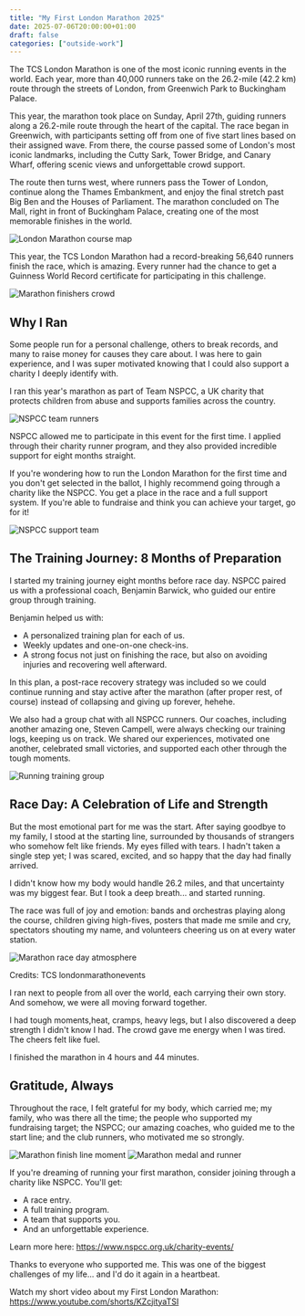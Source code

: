 ```yaml
---
title: "My First London Marathon 2025"
date: 2025-07-06T20:00:00+01:00
draft: false
categories: ["outside-work"]
---
```


The TCS London Marathon is one of the most iconic running events in the world. Each year, more than 40,000 runners take on the 26.2-mile (42.2 km) route through the streets of London, from Greenwich Park to Buckingham Palace.

This year, the marathon took place on Sunday, April 27th, guiding runners along a 26.2-mile route through the heart of the capital. The race began in Greenwich, with participants setting off from one of five start lines based on their assigned wave. From there, the course passed some of London's most iconic landmarks, including the Cutty Sark, Tower Bridge, and Canary Wharf, offering scenic views and unforgettable crowd support.

The route then turns west, where runners pass the Tower of London, continue along the Thames Embankment, and enjoy the final stretch past Big Ben and the Houses of Parliament. The marathon concluded on The Mall, right in front of Buckingham Palace, creating one of the most memorable finishes in the world.

![London Marathon course map](/img/london-marathon-2025/image01.jpg)

This year, the TCS London Marathon had a record-breaking 56,640 runners finish the race, which is amazing. Every runner had the chance to get a Guinness World Record certificate for participating in this challenge.

![Marathon finishers crowd](/img/london-marathon-2025/image02.jpg)


## Why I Ran

Some people run for a personal challenge, others to break records, and many to raise money for causes they care about. I was here to gain experience, and I was super motivated knowing that I could also support a charity I deeply identify with.

I ran this year's marathon as part of Team NSPCC, a UK charity that protects children from abuse and supports families across the country.

![NSPCC team runners](/img/london-marathon-2025/image03.jpg)

NSPCC allowed me to participate in this event for the first time. I applied through their charity runner program, and they also provided incredible support for eight months straight.

If you're wondering how to run the London Marathon for the first time and you don't get selected in the ballot, I highly recommend going through a charity like the NSPCC. You get a place in the race and a full support system. If you're able to fundraise and think you can achieve your target, go for it!

![NSPCC support team](/img/london-marathon-2025/image04.jpg)

## The Training Journey: 8 Months of Preparation

I started my training journey eight months before race day. NSPCC paired us with a professional coach, Benjamin Barwick, who guided our entire group through training.

Benjamin helped us with:
*   A personalized training plan for each of us.
*   Weekly updates and one-on-one check-ins.
*   A strong focus not just on finishing the race, but also on avoiding injuries and recovering well afterward.

In this plan, a post-race recovery strategy was included so we could continue running and stay active after the marathon (after proper rest, of course) instead of collapsing and giving up forever, hehehe.

We also had a group chat with all NSPCC runners. Our coaches, including another amazing one, Steven Campell, were always checking our training logs, keeping us on track. We shared our experiences, motivated one another, celebrated small victories, and supported each other through the tough moments.

![Running training group](/img/london-marathon-2025/image05.jpg)

## Race Day: A Celebration of Life and Strength

But the most emotional part for me was the start. After saying goodbye to my family, I stood at the starting line, surrounded by thousands of strangers who somehow felt like friends. My eyes filled with tears. I hadn't taken a single step yet; I was scared, excited, and so happy that the day had finally arrived.

I didn't know how my body would handle 26.2 miles, and that uncertainty was my biggest fear. But I took a deep breath... and started running.

The race was full of joy and emotion: bands and orchestras playing along the course, children giving high-fives, posters that made me smile and cry, spectators shouting my name, and volunteers cheering us on at every water station.

![Marathon race day atmosphere](/img/london-marathon-2025/image06.jpg)

Credits: TCS londonmarathonevents

I ran next to people from all over the world, each carrying their own story. And somehow, we were all moving forward together.

I had tough moments,heat, cramps, heavy legs, but I also discovered a deep strength I didn't know I had. The crowd gave me energy when I was tired. The cheers felt like fuel.

I finished the marathon in 4 hours and 44 minutes.

## Gratitude, Always

Throughout the race, I felt grateful for my body, which carried me; my family, who was there all the time; the people who supported my fundraising target; the NSPCC; our amazing coaches, who guided me to the start line; and the club runners, who motivated me so strongly.

![Marathon finish line moment](/img/london-marathon-2025/image07.png)
![Marathon medal and runner](/img/london-marathon-2025/image08.jpg)

If you're dreaming of running your first marathon, consider joining through a charity like NSPCC. You'll get:
*   A race entry.
*   A full training program.
*   A team that supports you.
*   And an unforgettable experience.

Learn more here: https://www.nspcc.org.uk/charity-events/

Thanks to everyone who supported me. This was one of the biggest challenges of my life... and I'd do it again in a heartbeat.

Watch my short video about my First London Marathon: https://www.youtube.com/shorts/KZcjityaTSI
